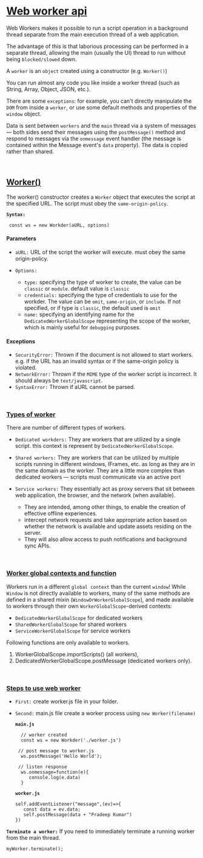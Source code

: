 # [Web worker api](#web-worker-api)

Web Workers makes it possible to run a script operation in a background thread separate from the main execution thread of a web application.

The advantage of this is that laborious processing can be performed in a separate thread, allowing the main (usually the UI) thread to run without being `blocked/slowed` down.

A `worker` is an `object` created using a constructor (e.g. `Worker()`)

You can run almost any code you like inside a worker thread (such as String, Array, Object, JSON, etc.).

There are some `exceptions`: for example, you can't directly manipulate the `DOM` from inside a `worker`, or use some default methods and properties of the `window` object.

Data is sent between `workers` and the `main` thread via a system of messages — both sides send their messages using the `postMessage()` method and respond to messages via the `onmessage` event handler (the message is contained within the Message event's `data` property). The data is copied rather than shared.

<br/>

## [Worker()](#worker)

The worker() constructor creates a `Worker` object that executes the script at the specified URL. The script must obey the `same-origin-policy`.

**`Syntax:`**

```
 const ws = new Workder(aURL, options)
```

#### Parameters

- `aURL:` URL of the script the worker will execute. must obey the same origin-policy.
- `Options:` <br/>

  - `type:` specifying the type of worker to create, the value can be `classic` or `module`. default value is `classic`
  - `credentials:` specifying the type of credentials to use for the workder. The value can be `omit`, `same-origin`, or `include`. If not specified, or if type is `classic`, the default used is `omit`
  - `name:` specifying an identifying name for the `DedicatedWorkerGlobalScope` representing the scope of the worker, which is mainly useful for `debugging` purposes.

#### Exceptions

- `SecurityError:` Thrown if the document is not allowed to start workers. e.g. if the URL has an invalid syntax or if the same-origin policy is violated.
- `NetworkError:` Thrown if the `MIME` type of the worker script is incorrect. It should always be `text/javascript`.
- `SyntaxError:` Thrown if aURL cannot be parsed.

<br/>

### [Types of worker](#types-of-worker)

There are number of different types of workers.

- `Dedicated workders:` They are workers that are utilized by a single script. this context is represent by `DedicatedWorkerGlobalScope`.

- `Shared workers:` They are workers that can be utilized by multiple scripts running in different windows, IFrames, etc. as long as they are in the same domain as the worker. They are a little more complex than dedicated workers — scripts must communicate via an active port

- `Service workers:` They essentially act as proxy servers that sit between web application, the browser, and the network (when available).

  - They are intended, among other things, to enable the creation of effective offline experiences.
  - intercept network requests and take appropriate action based on whether the network is available and update assets residing on the server.
  - They will also allow access to push notifications and background sync APIs.

<br/>

### [Worker global contexts and function](#worker-global-contexts-and-function)

Workers run in a different `global context` than the current `window`! While `Window` is not directly available to workers, many of the same methods are defined in a shared mixin (`WindowOrWorkerGlobalScope`), and made available to workers through their own `WorkerGlobalScope`-derived contexts:

- `DedicatedWorkerGlobalScope` for dedicated workers
- `SharedWorkerGlobalScope` for shared workers
- `ServiceWorkerGlobalScope` for service workers

Following functions are only available to workers.

1. WorkerGlobalScope.importScripts() (all workers),
2. DedicatedWorkerGlobalScope.postMessage (dedicated workers only).

<br/>

### [Steps to use web worker](#steps-to-use-web-worker)

- `First:` create worker.js file in your folder.
- `Second:` main.js file create a worker process using `new Worker(filename)`

  **`main.js`**

  ```
    // worker created
    const ws = new Workder('./worker.js')

   // post message to worker.js
    ws.postMessage('Hello World');

   // listen response
    ws.onmessage=function(e){
       console.log(e.data)
    }

  ```

  **`worker.js`**

  ```
  self.addEventListener("message",(ev)=>{
     const data = ev.data;
     self.postMessage(data + "Pradeep Kumar")
  })
  ```

**`Terminate a worker:`**
If you need to immediately terminate a running worker from the main thread.

```
myWorker.terminate();
```

<br/>
